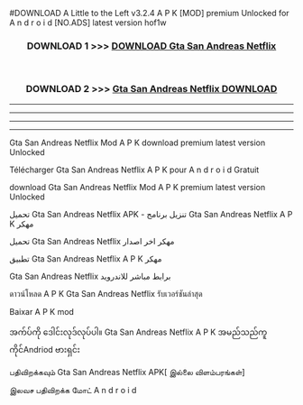 #DOWNLOAD A Little to the Left v3.2.4 A P K [MOD] premium Unlocked for A n d r o i d [NO.ADS] latest version hof1w 



<div align="center">

<h3>DOWNLOAD 1 >>> <a href="https://downloadmod1.web.app/?judul=Gta San Andreas Netflix ">DOWNLOAD Gta San Andreas Netflix </a></h3><br>

<h3>DOWNLOAD 2 >>> <a href="https://downloadmod1.web.app/?judul=Gta San Andreas Netflix ">Gta San Andreas Netflix  DOWNLOAD </a></h3>

</div>


----------------------------------------------------------

----------------------------------------------------------

----------------------------------------------------------

----------------------------------------------------------


Gta San Andreas Netflix  Mod A P K download premium latest version Unlocked

Télécharger Gta San Andreas Netflix  A P K pour A n d r o i d Gratuit

download Gta San Andreas Netflix  Mod A P K premium latest version Unlocked

تحميل Gta San Andreas Netflix  APK - تنزيل برنامج Gta San Andreas Netflix  A P K مهكر

تحميل Gta San Andreas Netflix  مهكر اخر اصدار

تطبيق Gta San Andreas Netflix  A P K مهكر

Gta San Andreas Netflix  برابط مباشر للاندرويد

ดาวน์โหลด A P K Gta San Andreas Netflix  รับเวอร์ชันล่าสุด

Baixar A P K mod

အက်ပ်ကို ဒေါင်းလုဒ်လုပ်ပါ။ Gta San Andreas Netflix  A P K အမည်သည်ကူကိုင်Andriod ဗားရှင်း

பதிவிறக்கவும் Gta San Andreas Netflix  APK[ இல்லை விளம்பரங்கள்] 
 
இலவச பதிவிறக்க மோட் A n d r o i d



